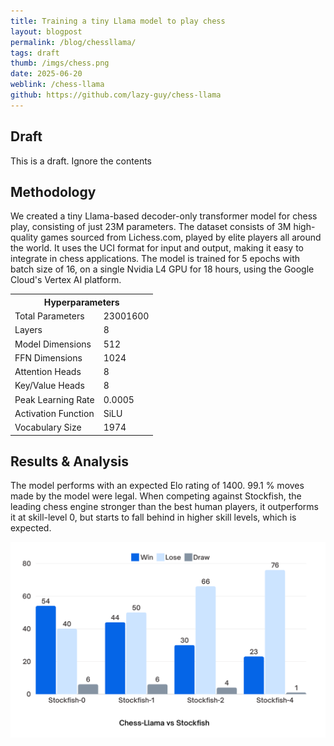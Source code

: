 ```yaml
---
title: Training a tiny Llama model to play chess
layout: blogpost
permalink: /blog/chessllama/
tags: draft
thumb: /imgs/chess.png
date: 2025-06-20
weblink: /chess-llama
github: https://github.com/lazy-guy/chess-llama
---
```


## Draft

This is a draft. Ignore the contents

## Methodology

We created a tiny Llama-based decoder-only transformer model for chess play, consisting of just 23M
parameters. The dataset consists of 3M high-quality games sourced from Lichess.com, played by elite players
all around the world. It uses the UCI format for input and output, making it easy to integrate in chess
applications. The model is trained for 5 epochs with batch size of 16, on a single Nvidia L4 GPU for 18
hours, using the Google Cloud's Vertex AI platform.

<table>
	<tr>
		<th colspan="2">Hyperparameters</th>
	</tr>
	<tr>
		<td>Total Parameters</td>
		<td>23001600</td>
	</tr>
	<tr>
		<td>Layers</td>
		<td>8</td>
	</tr>
	<tr>
		<td>Model Dimensions</td>
		<td>512</td>
	</tr>
	<tr>
		<td>FFN Dimensions</td>
		<td>1024</td>
	</tr>
	<tr>
		<td>Attention Heads</td>
		<td>8</td>
	</tr>
	<tr>
		<td>Key/Value Heads</td>
		<td>8</td>
	</tr>
	<tr>
		<td>Peak Learning Rate</td>
		<td>0.0005</td>
	</tr>
	<tr>
		<td>Activation Function</td>
		<td>SiLU</td>
	</tr>
	<tr>
		<td>Vocabulary Size</td>
		<td>1974</td>
	</tr>
</table>

## Results & Analysis
The model performs with an expected Elo rating of 1400. 99.1 % moves made by the model were legal. When competing against Stockfish, the leading chess engine stronger than the best human players, it outperforms it at skill-level 0, but starts to fall behind in higher skill levels, which is expected.

<img src="/imgs/vs.png" alt="Chess-Llama vs Stockfish" />
